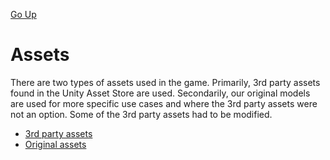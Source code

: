 [Go Up](visuals.md)

# Assets
There are two types of assets used in the game. Primarily, 3rd party assets found in the Unity Asset Store are used. Secondarily, our original models are used for more specific use cases and where the 3rd party assets were not an option. Some of the 3rd party assets had to be modified.

- [3rd party assets](3party_assets.md)
- [Original assets](original_assets.md)